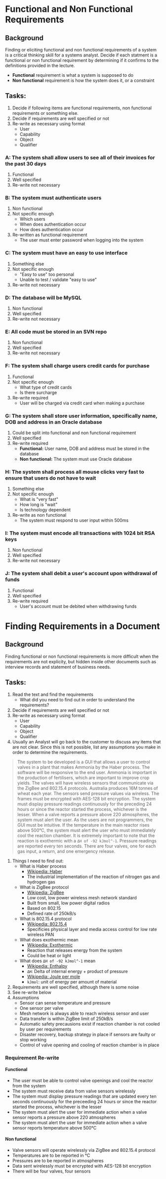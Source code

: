 # Functional and Non Functional Requirements

## Background

Finding or eliciting functional and non functional requirements of a system is a critical thinking skill for a systems analyst. Decide if each statment is a functional or non functional requirement by determining if it confirms to the definitions provided in the lecture.

- **Functional** requirement is what a system is supposed to do
- **Non functional** requirement is how the system does it, or a constraint

## Tasks:

1. Decide if following items are functional requirements, non functional requirements or something else.
2. Decide if requirements are well specified or not
3. Re-write as necessary using format
	- User
	- Capability
	- Object
	- Qualifier

### A: The system shall allow users to see all of their invoices for the past 30 days

1. Functional
2. Well specified
3. Re-write not necessary

### B: The system must authenticate users

1. Non functional
2. Not specific enough
	- Which users
	- When does authentication occur
	- How does authentication occur
3. Re-written as functional requirement
	- The user must enter password when logging into the system

### C: The system must have an easy to use interface

1. Something else
2. Not specific enough
	- "Easy to use" too personal
	- Unable to test / validate "easy to use"
3. Re-write not necessary

### D: The database will be MySQL

1. Non functional
2. Well specified
3. Re-write not necessary

### E: All code must be stored in an SVN repo

1. Non functional
2. Well specified
3. Re-write not necessary

### F: The system shall charge users credit cards for purchase

1. Functional
2. Not specific enough
	- What type of credit cards
	- Is there surcharge
3. Re-write required
	- User will be charged via credit card when making a purchase

### G: The system shall store user information, specifically name, DOB and address in an Oracle database

1. Could be split into functional and non functional requirement
2. Well specified
3. Re-write required
	- **Functional:** User name, DOB and address must be stored in the database
	- **Non functional:** The system must use Oracle database

### H: The system shall process all mouse clicks very fast to ensure that users do not have to wait

1. Something else
2. Not specific enough
	- What is "very fast"
	- How long is "wait"
	- Is technology dependent
3. Re-write as non functional
	- The system must respond to user input within 500ms

### I: The system must encode all transactions with 1024 bit RSA keys

1. Non functional
2. Well specified
3. Re-write not necessary

### J: The system shall debit a user's account upon withdrawal of funds

1. Functional
2. Well specified
3. Re-write required
	- User's account must be debited when withdrawing funds

# Finding Requirements in a Document

## Background

Finding functional or non functional requirements is more difficult when the requirements are not explicity, but hidden inside other documents such as interview records and statement of business needs.

## Tasks:

1. Read the text and find the requirements
	- What did you need to find out in order to understand the requirements?
2. Decide if requirements are well specified or not
3. Re-write as necessary using format
	- User
	- Capability
	- Object
	- Qualifier
4. Usually an Analyst will go back to the customer to discuss any items that are not clear. Since this is not possible, list any assumptions you make in order to determine the requirements.

>The system to be developed is a GUI that allows a user to control valves in a plant that makes Ammonia by the Haber process. The software will be responsive to the end user. Ammonia is important in the production of fertilisers, which are important to improve crop yields. The valves will have wireless sensors that communicate via the ZigBee and 802.15.4 protocols. Australia produces 16M tonnes of wheat each year. The sensors send pressure values via wireless. The frames must be encrypted with AES-128 bit encryption. The system must display pressure readings continuously for the preceding 24 hours or since the reactor started the process, whichever is the lesser. When a valve reports a pressure above 220 atmospheres, the system must alert the user. As the users are not programmers, the GUI must be intuitive. If the temperature in the main reactor rises above 500°C, the system must alert the user who must immediately cool the reaction chamber. It is extremely important to note that the reaction is exothermic with a `ΔH of -92 kJmol^-1`. Pressure readings are reported every ten seconds. There are four valves, one for each gas input, a return, and one emergency release.

1. Things I need to find out:
	- What is Haber process
		- [Wikipedia: Haber](http://en.wikipedia.org/wiki/Haber_process)
		- The industrial implementation of the reaction of nitrogen gas and hydrogen gas
	- What is ZigBee protocol
		- [Wikipedia: ZigBee](http://en.wikipedia.org/wiki/ZigBee)
		- Low cost, low power wireless mesh network standard
		- Built from small, low power digital radios
		- Based on 802.15
		- Defined rate of 250kB/s
	- What is 802.15.4 protocol
		- [Wikipedia: 802.15.4](http://en.wikipedia.org/wiki/IEEE_802.15.4)
		- Specificies physical layer and media access control for low rate wireless PAN
	- What does exothermic mean
		- [Wikipedia: Exothermic](http://en.wikipedia.org/wiki/Exothermic)
		- Reaction that releases energy from the system
		- Could be heat or light
	- What does `ΔH of -92 kJmol^-1` mean
		- [Wikipedia: Enthalpy](http://en.wikipedia.org/wiki/%CE%94H)
		- `ΔH`: Delta of internal energy + product of pressure
		- [Wikipedia: Joule per mole](http://en.wikipedia.org/wiki/Joule_per_mole)
		- `kJmol`: unit of energy per amount of material
2. Requirements are well specified, although there is some noise
3. See re-write below
4. Assumptions
	- Sensor can sense temperature and pressure
	- One sensor per valve
	- Mesh network is always able to reach wireless sensor and user
	- Data transfer is within ZigBee limit of 250kB/s
	- Automatic safety precausions exist if reaction chamber is not cooled by user per requirements
	- Disaster recovery, backup strategy in place if sensors are faulty or stop working
	- Control of valve opening and cooling of reaction chamber is in place

### Requirement Re-write

#### Functional

- The user must be able to control valve openings and cool the reactor from the system
- The system must receive data from valve sensors wirelessly
- The system must display pressure readings that are updated every ten seconds continuously for the preceeding 24 hours or since the reactor started the process, whichever is the lesser
- The system must alert the user for immediate action when a valve sensor reports a pressure above 220 atmospheres
- The system must alert the user for immediate action when a valve sensor reports temperature above 500°C

#### Non functional

- Valve sensors will operate wirelessly via ZigBee and 802.15.4 protocol
- Temperatures are to be reported in °C
- Pressures are to be reported in atmospheres
- Data sent wirelessly must be encrypted with AES-128 bit encryption
- There will be four valves, four sensors